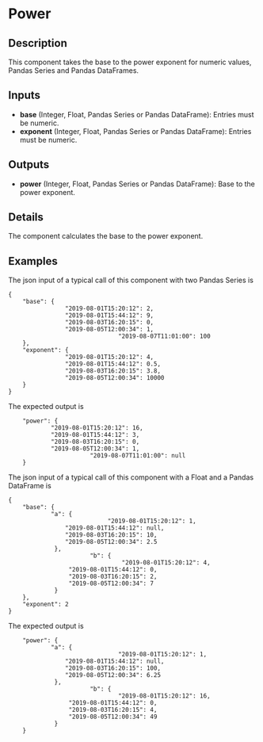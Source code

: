 # Power 

## Description
This component takes the base to the power exponent for numeric values, Pandas Series and Pandas DataFrames.

## Inputs
* **base** (Integer, Float, Pandas Series or Pandas DataFrame): Entries must be numeric.
* **exponent** (Integer, Float, Pandas Series or Pandas DataFrame): Entries must be numeric.

## Outputs
* **power** (Integer, Float, Pandas Series or Pandas DataFrame): Base to the power exponent.

## Details
The component calculates the base to the power exponent. 

## Examples
The json input of a typical call of this component with two Pandas Series is
```
{
	"base": {
				"2019-08-01T15:20:12": 2,
				"2019-08-01T15:44:12": 9,
				"2019-08-03T16:20:15": 0,
				"2019-08-05T12:00:34": 1,
                               "2019-08-07T11:01:00": 100
	},
	"exponent": {
				"2019-08-01T15:20:12": 4,
				"2019-08-01T15:44:12": 0.5,
				"2019-08-03T16:20:15": 3.8,
				"2019-08-05T12:00:34": 10000    
	}
}
```
The expected output is
```
	"power": {
			"2019-08-01T15:20:12": 16,
			"2019-08-01T15:44:12": 3,
			"2019-08-03T16:20:15": 0,
			"2019-08-05T12:00:34": 1,
                       "2019-08-07T11:01:00": null  
	}

```

The json input of a typical call of this component with a Float and a Pandas DataFrame is
```
{
	"base": {
			"a": {
             		        "2019-08-01T15:20:12": 1,
				"2019-08-01T15:44:12": null,
				"2019-08-03T16:20:15": 10,
				"2019-08-05T12:00:34": 2.5
             },
                       "b": {
                                "2019-08-01T15:20:12": 4,
				 "2019-08-01T15:44:12": 0,
				 "2019-08-03T16:20:15": 2,
				 "2019-08-05T12:00:34": 7
             }
	},
	"exponent": 2
}
```
The expected output is
```
	"power": {
			"a": {
                               "2019-08-01T15:20:12": 1,
				"2019-08-01T15:44:12": null,
				"2019-08-03T16:20:15": 100,
				"2019-08-05T12:00:34": 6.25
             },
                       "b": {
                               "2019-08-01T15:20:12": 16,
				 "2019-08-01T15:44:12": 0,
				 "2019-08-03T16:20:15": 4,
				 "2019-08-05T12:00:34": 49				 
             }
	}
```

